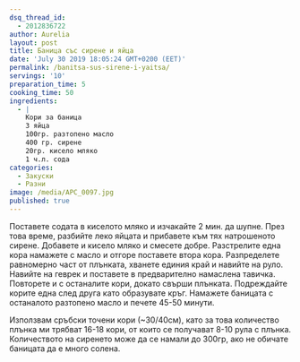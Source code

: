 ```yaml
---
dsq_thread_id:
  - 2012836722
author: Aurelia
layout: post
title: Баница със сирене и яйца
date: 'July 30 2019 18:05:24 GMT+0200 (EET)'
permalink: /banitsa-sus-sirene-i-yaitsa/
servings: '10'
preparation_time: 5
cooking_time: 50
ingredients:
  - |
    Кори за баница
    3 яйца
    100гр. разтопено масло
    400 гр. сирене
    20гр. кисело мляко
    1 ч.л. сода
categories:
  - Закуски
  - Разни
image: /media/APC_0097.jpg
published: true
---
```

Поставете содата в киселото мляко и изчакайте 2 мин. да шупне. През това време, разбийте леко яйцата и прибавете към тях натрошеното сирене. Добавете и кисело мляко и смесете добре.
Разстрелите една кора намажете с масло и отгоре поставете втора кора. Разпределете равномерно част от плънката, хванете единия край и навийте на руло. Навийте на геврек и поставете  в предварително намаслена тавичка. 
Повторете и с останалите кори, докато свърши плънката.
Подреждайте корите една след друга като образувате кръг.
Намажете баницата с останалото разтопено масло и печете 45-50 минути.

Използвам сръбски точени кори (~30/40см), като за това количество плънка ми трябват 16-18 кори, от които се получават 8-10 рула с плънка.
Количеството на сиренето може да се намали до 300гр, ако не обичате баницата да е много солена.
